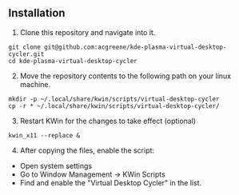 ## Installation

1. Clone this repository and navigate into it.
```shell
git clone git@github.com:acgreene/kde-plasma-virtual-desktop-cycler.git
cd kde-plasma-virtual-desktop-cycler
```

2. Move the repository contents to the following path on your linux machine.
```shell
mkdir -p ~/.local/share/kwin/scripts/virtual-desktop-cycler
cp -r * ~/.local/share/kwin/scripts/virtual-desktop-cycler/
```

3. Restart KWin for the changes to take effect (optional)
```shell
kwin_x11 --replace &
```

4. After copying the files, enable the script:
- Open system settings
- Go to Window Management -> KWin Scripts
- Find and enable the "Virtual Desktop Cycler" in the list.